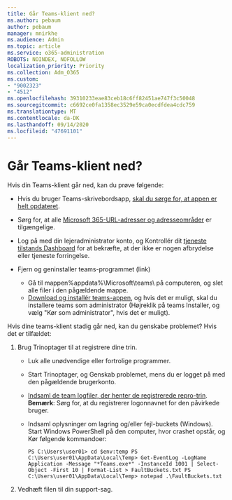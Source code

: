 ```yaml
---
title: Går Teams-klient ned?
ms.author: pebaum
author: pebaum
manager: mnirkhe
ms.audience: Admin
ms.topic: article
ms.service: o365-administration
ROBOTS: NOINDEX, NOFOLLOW
localization_priority: Priority
ms.collection: Adm_O365
ms.custom:
- "9002323"
- "4512"
ms.openlocfilehash: 39310233eae83ceb18c6ff82451ae747f3c50048
ms.sourcegitcommit: c6692ce0fa1358ec3529e59ca0ecdfdea4cdc759
ms.translationtype: MT
ms.contentlocale: da-DK
ms.lasthandoff: 09/14/2020
ms.locfileid: "47691101"
---
```

# <a name="teams-client-crashing"></a>Går Teams-klient ned?

Hvis din Teams-klient går ned, kan du prøve følgende:

- Hvis du bruger Teams-skrivebordsapp, [skal du sørge for, at appen er helt opdateret](https://support.office.com/article/Update-Microsoft-Teams-535a8e4b-45f0-4f6c-8b3d-91bca7a51db1).

- Sørg for, at alle [Microsoft 365-URL-adresser og adresseområder](https://docs.microsoft.com/microsoftteams/connectivity-issues) er tilgængelige.

- Log på med din lejeradministrator konto, og Kontrollér dit [tjeneste tilstands Dashboard](https://docs.microsoft.com/office365/enterprise/view-service-health) for at bekræfte, at der ikke er nogen afbrydelse eller tjeneste forringelse.

- Fjern og geninstaller teams-programmet (link)
    - Gå til mappen%appdata%\Microsoft\teams\ på computeren, og slet alle filer i den pågældende mappe.
    - [Download og installér teams-appen](https://www.microsoft.com/microsoft-365/microsoft-teams/group-chat-software#office-DesktopAppDownload-ofoushy), og hvis det er muligt, skal du installere teams som administrator (Højreklik på teams Installer, og vælg "Kør som administrator", hvis det er muligt).

Hvis dine teams-klient stadig går ned, kan du genskabe problemet? Hvis det er tilfældet:

1. Brug Trinoptager til at registrere dine trin.
    - Luk alle unødvendige eller fortrolige programmer.
    - Start Trinoptager, og Genskab problemet, mens du er logget på med den pågældende brugerkonto.
    - [Indsaml de team logfiler, der henter de registrerede repro-trin](https://docs.microsoft.com/microsoftteams/log-files). **Bemærk**: Sørg for, at du registrerer logonnavnet for den påvirkede bruger.
    - Indsaml oplysninger om lagring og/eller fejl-buckets (Windows). Start Windows PowerShell på den computer, hvor crashet opstår, og Kør følgende kommandoer:

        `
        PS C:\Users\user01> cd $env:temp
        PS C:\Users\user01\AppData\Local\Temp> Get-EventLog -LogName Application -Message "*Teams.exe*" -InstanceId 1001 | Select-Object -First 10 | Format-List > FaultBuckets.txt
        PS C:\Users\user01\AppData\Local\Temp> notepad .\FaultBuckets.txt
        `
    
2. Vedhæft filen til din support-sag.
